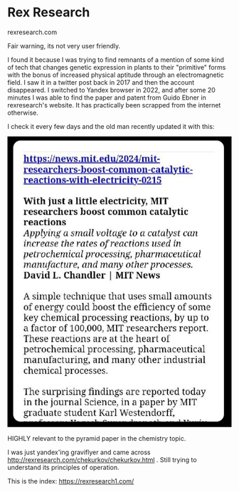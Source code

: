 # Rex Research

rexresearch.com

Fair warning, its not very user friendly.

I found it because I was trying to find remnants of a mention of some kind of tech that changes genetic expression in plants to their "primitive" forms with the bonus of increased physical aptitude through an electromagnetic field. I saw it in a twitter post back in 2017 and then the account disappeared. I switched to Yandex browser in 2022, and after some 20 minutes I was able to find the paper and patent from Guido Ebner in rexresearch's website. It has practically been scrapped from the internet otherwise.

I check it every few days and the old man recently updated it with this:

![](img/rexresearch.jpg)

HIGHLY relevant to the pyramid paper in the chemistry topic.

I was just yandex'ing graviflyer and came across http://rexresearch.com/chekurkov/chekurkov.html . Still trying to understand its principles of operation.

This is the index: https://rexresearch1.com/